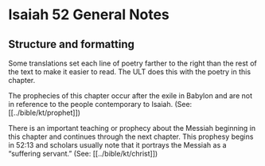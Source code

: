 # Isaiah 52 General Notes
## Structure and formatting

Some translations set each line of poetry farther to the right than the rest of the text to make it easier to read. The ULT does this with the poetry in this chapter.

The prophecies of this chapter occur after the exile in Babylon and are not in reference to the people contemporary to Isaiah. (See: [[../bible/kt/prophet]])

There is an important teaching or prophecy about the Messiah beginning in this chapter and continues through the next chapter. This prophesy begins in 52:13 and scholars usually note that it portrays the Messiah as a “suffering servant.” (See: [[../bible/kt/christ]])